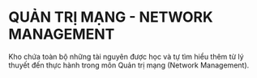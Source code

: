 # QUẢN TRỊ MẠNG - NETWORK MANAGEMENT
Kho chứa toàn bộ những tài nguyên được học và tự tìm hiểu thêm từ lý thuyết đến thực hành trong môn Quản trị mạng (Network Management).